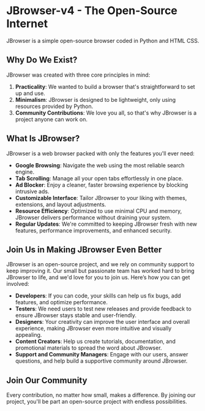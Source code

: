 # JBrowser-v4 - The Open-Source Internet
JBrowser is a simple open-source browser coded in Python and HTML CSS.


## Why Do We Exist?
JBrowser was created with three core principles in mind:

1. **Practicality**: We wanted to build a browser that's straightforward to set up and use.
2. **Minimalism**: JBrowser is designed to be lightweight, only using resources provided by Python.
3. **Community Contributions**: We love you all, so that's why JBrowser is a project anyone can work on.


## What Is JBrowser?
JBrowser is a web browser packed with only the features you'll ever need:

- **Google Browsing**: Navigate the web using the most reliable search engine.
- **Tab Scrolling**: Manage all your open tabs effortlessly in one place.
- **Ad Blocker**: Enjoy a cleaner, faster browsing experience by blocking intrusive ads.
- **Customizable Interface**: Tailor JBrowser to your liking with themes, extensions, and layout adjustments.
- **Resource Efficiency**: Optimized to use minimal CPU and memory, JBrowser delivers performance without draining your system.
- **Regular Updates**: We're committed to keeping JBrowser fresh with new features, performance improvements, and enhanced security.


## Join Us in Making JBrowser Even Better
JBrowser is an open-source project, and we rely on community support to keep improving it. Our small but passionate team has worked hard to bring JBrowser to life, and we'd love for you to join us. Here’s how you can get involved:

- **Developers**: If you can code, your skills can help us fix bugs, add features, and optimize performance.
- **Testers**: We need users to test new releases and provide feedback to ensure JBrowser stays stable and user-friendly.
- **Designers**: Your creativity can improve the user interface and overall experience, making JBrowser even more intuitive and visually appealing.
- **Content Creators**: Help us create tutorials, documentation, and promotional materials to spread the word about JBrowser.
- **Support and Community Managers**: Engage with our users, answer questions, and help build a supportive community around JBrowser.


## Join Our Community
Every contribution, no matter how small, makes a difference. By joining our project, you'll be part an open-source project with endless possibilities.
